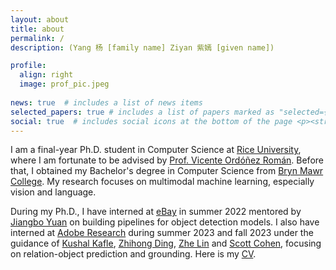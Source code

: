 ```yaml
---
layout: about
title: about
permalink: /
description: (Yang 杨 [family name] Ziyan 紫嫣 [given name])

profile:
  align: right
  image: prof_pic.jpeg
  
news: true  # includes a list of news items
selected_papers: true # includes a list of papers marked as "selected={true}"
social: true  # includes social icons at the bottom of the page <p><strong>I am looking for internship opportunities for summer 2023 and planning to graduate in December 2023. Here is my <a href="assets/pdf/latest.pdf">CV</a>. Let me know if you think I can be a good fit.</strong></p>
---
```


I am a final-year Ph.D. student in Computer Science at [Rice University](http://www.rice.edu), where I am fortunate to be advised by [Prof. Vicente Ordóñez Román](https://www.cs.rice.edu/~vo9/). 
Before that, I obtained my Bachelor's degree in Computer Science from [Bryn Mawr College](http://www.brynmawr.edu).
My research focuses on multimodal machine learning, especially vision and language. 

During my Ph.D., I have interned at [eBay](https://tech.ebayinc.com/research/) in summer 2022 mentored by [Jiangbo Yuan](https://sites.google.com/view/jiangbo-yuan/) on building pipelines for object detection models. I also have interned at [Adobe Research](https://research.adobe.com/) during summer 2023 and fall 2023 under the guidance of [Kushal Kafle](https://kushalkafle.com/), [Zhihong Ding](https://research.adobe.com/person/zhihong-ding/), [Zhe Lin](https://research.adobe.com/person/zhe-lin/) and [Scott Cohen](https://research.adobe.com/person/scott-cohen/), focusing on relation-object prediction and grounding. Here is my [CV](https://ziyanyang.github.io/assets/pdf/ziyan_cv.pdf). 

